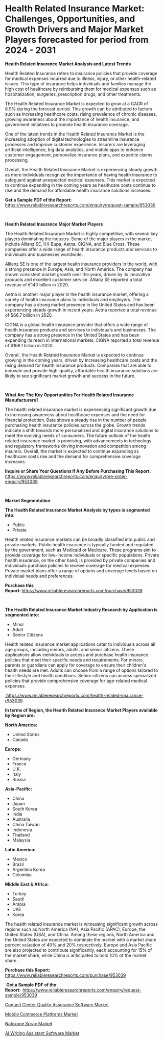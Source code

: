 <p><h1>Health Related Insurance Market: Challenges, Opportunities, and Growth Drivers and Major Market Players forecasted for period from 2024 - 2031</h1></p><p><strong>Health Related Insurance Market Analysis and Latest Trends</strong></p>
<p><p>Health Related Insurance refers to insurance policies that provide coverage for medical expenses incurred due to illness, injury, or other health-related issues. This type of insurance helps individuals and families manage the high cost of healthcare by reimbursing them for medical expenses such as hospitalization, surgeries, prescription drugs, and other treatments.</p><p>The Health Related Insurance Market is expected to grow at a CAGR of 8.9% during the forecast period. This growth can be attributed to factors such as increasing healthcare costs, rising prevalence of chronic diseases, growing awareness about the importance of health insurance, and government initiatives to promote health insurance coverage.</p><p>One of the latest trends in the Health Related Insurance Market is the increasing adoption of digital technologies to streamline insurance processes and improve customer experience. Insurers are leveraging artificial intelligence, big data analytics, and mobile apps to enhance customer engagement, personalize insurance plans, and expedite claims processing.</p><p>Overall, the Health Related Insurance Market is experiencing steady growth as more individuals recognize the importance of having health insurance to safeguard against unexpected medical expenses. This market is expected to continue expanding in the coming years as healthcare costs continue to rise and the demand for affordable health insurance solutions increases.</p></p>
<p><strong>Get a Sample PDF of the Report:&nbsp;</strong> <a href="https://www.reliableresearchreports.com/enquiry/request-sample/953039">https://www.reliableresearchreports.com/enquiry/request-sample/953039</a></p>
<p>&nbsp;</p>
<p><strong>Health Related Insurance Major Market Players</strong></p>
<p><p>The Health Related Insurance Market is highly competitive, with several key players dominating the industry. Some of the major players in the market include Allianz SE, IHI-Bupa, Aetna, CIGNA, and Blue Cross. These companies offer a wide range of health insurance products and services to individuals and businesses worldwide.</p><p>Allianz SE is one of the largest health insurance providers in the world, with a strong presence in Europe, Asia, and North America. The company has shown consistent market growth over the years, driven by its innovative products and excellent customer service. Allianz SE reported a total revenue of €140 billion in 2020.</p><p>Aetna is another major player in the health insurance market, offering a variety of health insurance plans to individuals and employers. The company has a strong market presence in the United States and has been experiencing steady growth in recent years. Aetna reported a total revenue of $66.7 billion in 2020.</p><p>CIGNA is a global health insurance provider that offers a wide range of health insurance products and services to individuals and businesses. The company has a strong presence in the United States and has been expanding its reach in international markets. CIGNA reported a total revenue of $168.1 billion in 2020.</p><p>Overall, the Health Related Insurance Market is expected to continue growing in the coming years, driven by increasing healthcare costs and the rising demand for health insurance products. Companies that are able to innovate and provide high-quality, affordable health insurance solutions are likely to see significant market growth and success in the future.</p></p>
<p>&nbsp;</p>
<p><strong>What Are The Key Opportunities For Health Related Insurance Manufacturers?</strong></p>
<p><p>The health related insurance market is experiencing significant growth due to increasing awareness about healthcare expenses and the need for financial protection. Data shows a steady rise in the number of people purchasing health insurance policies across the globe. Growth trends indicate a shift towards more personalized and digital insurance solutions to meet the evolving needs of consumers. The future outlook of the health related insurance market is promising, with advancements in technology and regulatory frameworks driving innovation and competition among insurers. Overall, the market is expected to continue expanding as healthcare costs rise and the demand for comprehensive coverage increases.</p></p>
<p><strong>Inquire or Share Your Questions If Any Before Purchasing This Report:</strong> <a href="https://www.reliableresearchreports.com/enquiry/pre-order-enquiry/953039">https://www.reliableresearchreports.com/enquiry/pre-order-enquiry/953039</a></p>
<p>&nbsp;</p>
<p><strong>Market Segmentation</strong></p>
<p><strong>The Health Related Insurance Market Analysis by types is segmented into:</strong></p>
<p><ul><li>Public</li><li>Private</li></ul></p>
<p><p>Health related insurance markets can be broadly classified into public and private markets. Public health insurance is typically funded and regulated by the government, such as Medicaid or Medicare. These programs aim to provide coverage for low-income individuals or specific populations. Private health insurance, on the other hand, is provided by private companies and individuals purchase policies to receive coverage for medical expenses. Private market plans offer a range of options and coverage levels based on individual needs and preferences.</p></p>
<p><strong>Purchase this Report:&nbsp;</strong><a href="https://www.reliableresearchreports.com/purchase/953039">https://www.reliableresearchreports.com/purchase/953039</a></p>
<p>&nbsp;</p>
<p><strong>The Health Related Insurance Market Industry Research by Application is segmented into:</strong></p>
<p><ul><li>Minor</li><li>Adult</li><li>Senior Citizens</li></ul></p>
<p><p>Health related insurance market applications cater to individuals across all age groups, including minors, adults, and senior citizens. These applications allow individuals to access and purchase health insurance policies that meet their specific needs and requirements. For minors, parents or guardians can apply for coverage to ensure their children's health needs are met. Adults can choose from a range of options tailored to their lifestyle and health conditions. Senior citizens can access specialized policies that provide comprehensive coverage for age-related medical expenses.</p></p>
<p><a href="https://www.reliableresearchreports.com/health-related-insurance-r953039">&nbsp;https://www.reliableresearchreports.com/health-related-insurance-r953039</a></p>
<p><strong>In terms of Region, the Health Related Insurance Market Players available by Region are:</strong></p>
<p>
    <p> <strong> North America: </strong>
        <ul>
            <li>United States</li>
            <li>Canada</li>
        </ul>
        </p> 
    <p> <strong> Europe: </strong>
        <ul>
            <li>Germany</li>
            <li>France</li>
            <li>U.K.</li>
            <li>Italy</li>
            <li>Russia</li>
        </ul>
        </p> 
    <p> <strong> Asia-Pacific: </strong>
        <ul>
            <li>China</li>
            <li>Japan</li>
            <li>South Korea</li>
            <li>India</li>
            <li>Australia</li>
            <li>China Taiwan</li>
            <li>Indonesia</li>
            <li>Thailand</li>
            <li>Malaysia</li>
        </ul>
        </p> 
    <p> <strong> Latin America: </strong>
        <ul>
            <li>Mexico</li>
            <li>Brazil</li>
            <li>Argentina Korea</li>
            <li>Colombia</li>
        </ul>
        </p> 
    <p> <strong> Middle East & Africa: </strong>
        <ul>
            <li>Turkey</li>
            <li>Saudi</li>
            <li>Arabia</li>
            <li>UAE</li>
            <li>Korea</li>
        </ul>
    </p>
    </p>
<p><p>The health related insurance market is witnessing significant growth across regions such as North America (NA), Asia Pacific (APAC), Europe, the United States (USA), and China. Among these regions, North America and the United States are expected to dominate the market with a market share percent valuation of 40% and 20% respectively. Europe and Asia Pacific are also projected to contribute significantly, each accounting for 15% of the market share, while China is anticipated to hold 10% of the market share.</p></p>
<p><strong>Purchase this Report: </strong><a href="https://www.reliableresearchreports.com/purchase/953039">https://www.reliableresearchreports.com/purchase/953039</a></p>
<p>&nbsp;<strong>Get a Sample PDF of the Report:&nbsp;&nbsp;</strong><a href="https://www.reliableresearchreports.com/enquiry/request-sample/953039">https://www.reliableresearchreports.com/enquiry/request-sample/953039</a></p>
<p><strong></strong></p>
<p><p><a href="https://github.com/EveKerluke2023/Market-Research-Report-List-1/blob/main/contact-center-quality-assurance-software-market.md">Contact Center Quality Assurance Software Market</a></p><p><a href="https://www.linkedin.com/pulse/mobile-commerce-platforms-market-outlook-industry-overview-5yize?trackingId=pd%2B%2FMyCFQA6rdEHi0eqDeA%3D%3D">Mobile Commerce Platforms Market</a></p><p><a href="https://www.linkedin.com/pulse/naloxone-spray-market-size-outlook-forecast-2024-2031-amara-market-shxdc?trackingId=u50QGyCWXgNpnYqVfAg1NA%3D%3D">Naloxone Spray Market</a></p><p><a href="https://github.com/YashRP12/Market-Research-Report-List-4/blob/main/ai-writing-assistant-software-market.md">AI Writing Assistant Software Market</a></p></p>